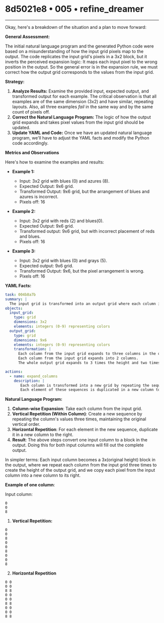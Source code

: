 # 8d5021e8 • 005 • refine_dreamer

---
Okay, here's a breakdown of the situation and a plan to move forward:

**General Assessment:**

The initial natural language program and the generated Python code were based on a misunderstanding of how the input grid pixels map to the output. The code replicates the input grid's pixels in a 3x2 block, but it inverts the perceived expansion logic: It maps each input pixel to the wrong position in the output. So the general error is in the expansion rule, we must correct how the output grid corresponds to the values from the input grid.

**Strategy:**

1.  **Analyze Results:** Examine the provided input, expected output, and transformed output for each example. The critical observation is that all examples are of the same dimension (3x2) and have similar, repeating layouts. Also, all three examples *fail* in the same way and by the same count of pixels off.
2.  **Correct the Natural Language Program:** The logic of how the output grid expands and takes pixel values from the input grid should be updated.
3.  **Update YAML and Code:** Once we have an updated natural language program, we'll have to adjust the YAML facts and modify the Python code accordingly.

**Metrics and Observations**

Here's how to examine the examples and results:

*   **Example 1:**
    *   Input: 3x2 grid with blues (0) and azures (8).
    *   Expected Output: 9x6 grid.
    *   Transformed Output: 9x6 grid, but the arrangement of blues and azures is incorrect.
    *   Pixels off: 16

*   **Example 2:**
    *   Input: 3x2 grid with reds (2) and blues(0).
    *   Expected Output: 9x6 grid.
    *   Transformed output: 9x6 grid, but with incorrect placement of reds and blues.
    *   Pixels off: 16

*   **Example 3:**
    *   Input: 3x2 grid with blues (0) and grays (5).
    *   Expected output: 9x6 grid.
    *   Transformed Output: 9x6, but the pixel arrangement is wrong.
    *   Pixels off: 16

**YAML Facts:**

```yaml
task: 004b8a7b
summary: |
  The input grid is transformed into an output grid where each column is repeated three times, and within that repeated block, there is also a vertical repetition of colors.
objects:
  input_grid:
    type: grid
    dimensions: 3x2
    elements: integers (0-9) representing colors
  output_grid:
    type: grid
    dimensions: 9x6
    elements: integers (0-9) representing colors
    transformation: |
      Each column from the input grid expands to three columns in the output grid by repeating the values vertically.
      Each column from the input grid expands into 2 columns.
      The whole output grid expands to 3 times the height and two times the width of the input grid.

actions:
  - name: expand_columns
    description: |
       Each column is transformed into a new grid by repeating the sequence three times.
       Each element of these sequences is duplicated in a new column to its right.
```

**Natural Language Program:**

1.  **Column-wise Expansion**: Take each column from the input grid.
2.  **Vertical Repetition (Within Column)**: Create a new sequence by repeating the column's values three times, maintaining the original vertical order.
3. **Horizontal Repetition**: For each element in the new sequence, duplicate it in a new column to the right.
4. **Result**: The above steps convert one input column to a block in the output. Doing this for both input columns will fill out the complete output.

In simpler terms: Each input column becomes a 3x(original height) block in the output, where we repeat each column from the input grid three times to create the height of the output grid, and we copy each pixel from the input column into a new column to its right.

**Example of one column**:

Input column:

```
0
0
8
```

1.  **Vertical Repetition:**

```
0
0
8
0
0
8
0
0
8
```
2. **Horizontal Repetition**
```
0 0
0 0
8 8
0 0
0 0
8 8
0 0
0 0
8 8
```


